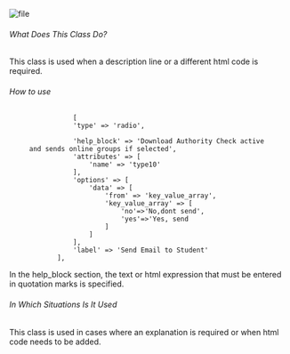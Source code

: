 ![file](https://s3.eu-central-1.amazonaws.com/static.testbank.az/uploads/files/15-1619096622-ok-image.png)

###### What Does This Class Do?

This class is used when a description line or a different html code is required.

###### How to use

```
                [
                'type' => 'radio',

                'help_block' => 'Download Authority Check active
     and sends online groups if selected',
                'attributes' => [
                    'name' => 'type10'
                ],
                'options' => [
                    'data' => [
                        'from' => 'key_value_array',
                        'key_value_array' => [
                            'no'=>'No,dont send',
                            'yes'=>'Yes, send
                        ]
                    ]
                ],
                'label' => 'Send Email to Student'
            ],
```

In the help_block section, the text or html expression that must be entered in quotation marks is specified.

###### In Which Situations Is It Used

This class is used in cases where an explanation is required or when html code needs to be added.



